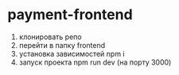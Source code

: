 # payment-frontend

1) клонировать репо
2) перейти в папку frontend
3) установка зависимостей npm i
4) запуск проекта npm run dev (на порту 3000)
